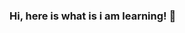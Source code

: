 ### Hi, here is what is i am learning! 👋

<!--
**shivam0870/shivam0870** is a ✨ _special_ ✨ repository because its `README.md` (this file) appears on your GitHub profile.

Here are some ideas to get you started:

- 🔭 I’m currently working on ... 
- 🌱 I’m currently learning DSA & Express Js
- 👯 I’m looking to collaborate on ...
- 🤔 I’m looking for help with Solving problems of Data structures and algorithms
- 💬 Ask me about DS,ALGO<FRONT-END DEVELOPMENT, REACT-JS and NODE-JS
- 📫 How to reach me: https://shivam0870.github.io/port1/ This is my personal portfolio website
- 😄 Pronouns: ...
- ⚡ Fun fact: ...
-->
